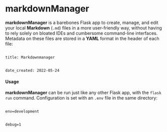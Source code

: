 # markdownManager

**markdownManager** is a barebones Flask app to create, manage, and edit your local **Markdown** (`.md`) files in a more user-friendly way, without having to rely solely on bloated IDEs and cumbersome command-line interfaces. Metadata on these files are stored in a **YAML** format in the header of each file:

<code>
title: Markdownmanager

date_created: 2022-05-24
</code>

#### Usage

**markdownManager** can be run just like any other Flask app, with the `flask run` command. Configuration is set with an `.env` file in the same directory:

<code>
env=development

debug=1
</code>
